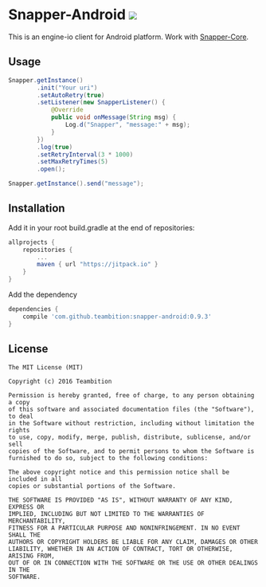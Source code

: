 # Snapper-Android [![](https://jitpack.io/v/teambition/snapper-android.svg)](https://jitpack.io/#teambition/snapper-android)

This is an engine-io client for Android platform. Work with [Snapper-Core](https://github.com/teambition/snapper-core).

## Usage

```java
Snapper.getInstance()
        .init("Your uri")
        .setAutoRetry(true)
        .setListener(new SnapperListener() {
            @Override
            public void onMessage(String msg) {
                Log.d("Snapper", "message:" + msg);
            }
        })
        .log(true)
        .setRetryInterval(3 * 1000)
        .setMaxRetryTimes(5)
        .open();

Snapper.getInstance().send("message");
```

## Installation

Add it in your root build.gradle at the end of repositories:
```gradle
allprojects {
	repositories {
		...
		maven { url "https://jitpack.io" }
	}
}
```
Add the dependency
```gradle
dependencies {
    compile 'com.github.teambition:snapper-android:0.9.3'
}
```

## License

    The MIT License (MIT)

    Copyright (c) 2016 Teambition

    Permission is hereby granted, free of charge, to any person obtaining a copy
    of this software and associated documentation files (the "Software"), to deal
    in the Software without restriction, including without limitation the rights
    to use, copy, modify, merge, publish, distribute, sublicense, and/or sell
    copies of the Software, and to permit persons to whom the Software is
    furnished to do so, subject to the following conditions:

    The above copyright notice and this permission notice shall be included in all
    copies or substantial portions of the Software.

    THE SOFTWARE IS PROVIDED "AS IS", WITHOUT WARRANTY OF ANY KIND, EXPRESS OR
    IMPLIED, INCLUDING BUT NOT LIMITED TO THE WARRANTIES OF MERCHANTABILITY,
    FITNESS FOR A PARTICULAR PURPOSE AND NONINFRINGEMENT. IN NO EVENT SHALL THE
    AUTHORS OR COPYRIGHT HOLDERS BE LIABLE FOR ANY CLAIM, DAMAGES OR OTHER
    LIABILITY, WHETHER IN AN ACTION OF CONTRACT, TORT OR OTHERWISE, ARISING FROM,
    OUT OF OR IN CONNECTION WITH THE SOFTWARE OR THE USE OR OTHER DEALINGS IN THE
    SOFTWARE.
